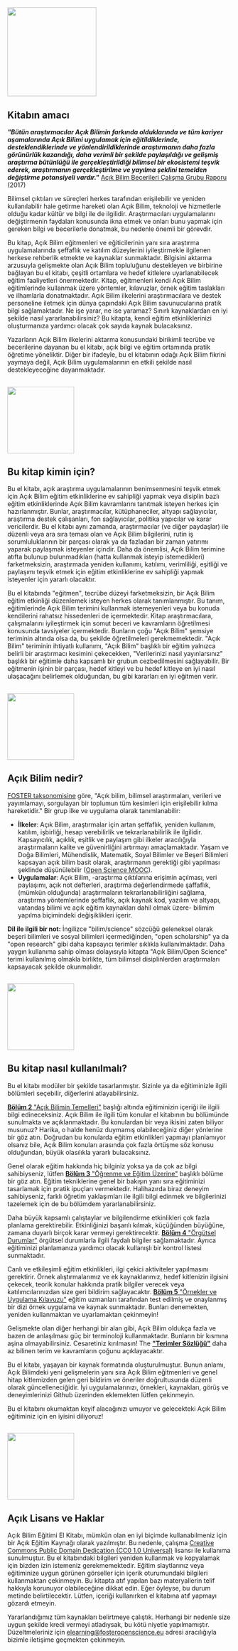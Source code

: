 ## <img src="/Images/Icons/book.png" width="200" height="200" />

## Kitabın amacı 

_**"Bütün araştırmacılar Açık Bilimin farkında olduklarında ve tüm kariyer aşamalarında Açık Bilimi uygulamak için eğitildiklerinde, desteklendiklerinde ve yönlendirildiklerinde araştırmanın daha fazla görünürlük kazandığı, daha verimli bir şekilde paylaşıldığı ve gelişmiş araştırma bütünlüğü ile gerçekleştirildiği bilimsel bir ekosistemi teşvik ederek, araştırmanın gerçekleştirilme ve yayılma şeklini temelden değiştirme potansiyeli vardır."**_ [Açık Bilim Becerileri Çalışma Grubu Raporu](https://ec.europa.eu/research/openscience/pdf/os_skills_wgreport_final.pdf#view=fit&pagemode=none) \(2017\)

Bilimsel çıktıları ve süreçleri herkes tarafından erişilebilir ve yeniden kullanılabilir hale getirme hareketi olan Açık Bilim, teknoloji ve hizmetlerle olduğu kadar kültür ve bilgi ile de ilgilidir. Araştırmacıları uygulamalarını değiştirmenin faydaları konusunda ikna etmek ve onları bunu yapmak için gereken bilgi ve becerilerle donatmak, bu nedenle önemli bir görevdir.

Bu kitap, Açık Bilim eğitmenleri ve eğiticilerinin yanı sıra araştırma uygulamalarında şeffaflık ve katılım düzeylerini iyileştirmekle ilgilenen herkese rehberlik etmekte ve kaynaklar sunmaktadır. Bilgisini aktarma arzusuyla gelişmekte olan Açık Bilim topluluğunu destekleyen ve birbirine bağlayan bu el kitabı, çeşitli ortamlara ve hedef kitlelere uyarlanabilecek eğitim faaliyetleri önermektedir. Kitap, eğitmenleri kendi Açık Bilim eğitimlerinde kullanmak üzere yöntemler, kılavuzlar, örnek eğitim taslakları ve ilhamlarla donatmaktadır. Açık Bilim ilkelerini araştırmacılara ve destek personeline iletmek için dünya çapındaki Açık Bilim savunucularına pratik bilgi sağlamaktadır. Ne işe yarar, ne ise yaramaz? Sınırlı kaynaklardan en iyi şekilde nasıl yararlanabilirsiniz? Bu kitapta, kendi eğitim etkinliklerinizi oluşturmanıza yardımcı olacak çok sayıda kaynak bulacaksınız.

Yazarların Açık Bilim ilkelerini aktarma konusundaki birikimli tecrübe ve becerilerine dayanan bu el kitabı, açık bilgi ve eğitim ortamında pratik öğretime yöneliktir. Diğer bir ifadeyle, bu el kitabının odağı Açık Bilim fikrini yaymaya değil, Açık Bilim uygulamalarının en etkili şekilde nasıl destekleyeceğine dayanmaktadır.

## <img src="/Images/Icons/gears.png" width="150" height="150" />

## Bu kitap kimin için?

Bu el kitabı, açık araştırma uygulamalarının benimsenmesini teşvik etmek için Açık Bilim eğitim etkinliklerine ev sahipliği yapmak veya disiplin bazlı eğitim etkinliklerinde Açık Bilim kavramlarını tanıtmak isteyen herkes için hazırlanmıştır. Bunlar, araştırmacılar, kütüphaneciler, altyapı sağlayıcılar, araştırma destek çalışanları, fon sağlayıcılar, politika yapıcılar ve karar vericilerdir. Bu el kitabı aynı zamanda, araştırmacılar (ve diğer paydaşlar) ile düzenli veya ara sıra teması olan ve Açık Bilim bilgilerini, rutin iş sorumluluklarının bir parçası olarak ya da fazladan bir zaman yatırımı yaparak paylaşmak isteyenler içindir. Daha da önemlisi, Açık Bilim terimine atıfta bulunup bulunmadıkları (hatta kullanmak isteyip istemedikleri) farketmeksizin, araştırmada yeniden kullanımı, katılımı, verimliliği, eşitliği ve paylaşımı teşvik etmek için eğitim etkinliklerine ev sahipliği yapmak isteyenler için yararlı olacaktır.

Bu el kitabında "eğitmen", tecrübe düzeyi farketmeksizin, bir Açık Bilim eğitim etkinliği düzenlemek isteyen herkes olarak tanımlanmıştır. Bu tanım, eğitimlerinde Açık Bilim terimini kullanmak istemeyenleri veya bu konuda kendilerini rahatsız hissedenleri de içermektedir. Kitap araştırmacılara, çalışmalarını iyileştirmek için somut beceri ve kavramların öğretilmesi konusunda tavsiyeler içermektedir. Bunların çoğu "Açık Bilim" şemsiye teriminin altında olsa da, bu şekilde öğretilmeleri gerekmemektedir. "Açık Bilim" teriminin ihtiyatlı kullanımı, "Açık Bilim" başlıklı bir eğitim yalnızca belirli bir araştırmacı kesimini çekecekken, "Verilerinizi nasıl yayınlarsınız" başlıklı bir eğitimle daha kapsamlı bir grubun cezbedilmesini sağlayabilir. Bir eğitmenin işinin bir parçası, hedef kitleyi ve bu hedef kitleye en iyi nasıl ulaşacağını belirlemek olduğundan, bu gibi kararları en iyi eğitmen verir.

## <img src="/Images/Icons/questions.png" width="150" height="150" />

## Açık Bilim nedir?

[FOSTER taksonomisine](https://www.fosteropenscience.eu/taxonomy/term/7) göre, "Açık bilim, bilimsel araştırmaları, verileri ve yayımlamayı, sorgulayan bir toplumun tüm kesimleri için erişilebilir kılma hareketidir." Bir grup ilke ve uygulama olarak tanımlanabilir:

* **İlkeler**: Açık Bilim, araştırmalar için artan şeffaflık, yeniden kullanım, katılım, işbirliği, hesap verebilirlik ve tekrarlanabilirlik ile ilgilidir. Kapsayıcılık, açıklık, eşitlik ve paylaşım gibi ilkeler aracılığıyla araştırmaların kalite ve güvenirliğini artırmayı amaçlamaktadır. Yaşam ve Doğa Bilimleri, Mühendislik, Matematik, Soyal Bilimler ve Beşeri Bilimleri kapsayan açık bilim basit olarak, araştırmanın gerektiği gibi yapılması şeklinde düşünülebilir \([Open Science MOOC](https://opensciencemooc.eu/)\).
* **Uygulamalar**: Açık Bilim, -araştırma çıktılarına erişimin açılması, veri paylaşımı, açık not defterleri, araştırma değerlendirmede şaffaflık, \(mümkün olduğunda\) araştırmaların tekrarlanabilirliğini sağlama, araştırma yöntemlerinde şeffaflık, açık kaynak kod, yazılım ve altyapı, vatandaş bilimi ve açık eğitim kaynakları dahil olmak üzere-  bilimim yapılma biçimindeki değişiklikleri içerir.

**Dil ile ilgili bir not:** İngilizce "bilim/science" sözcüğü geleneksel olarak beşeri bilimleri ve sosyal bilimleri içermediğinden, "open scholarship" ya da "open research" gibi daha kapsayıcı terimler sıklıkla kullanılmaktadır. Daha yaygın kullanıma sahip olması dolayısıyla kitapta "Açık Bilim/Open Science" terimi kullanılmış olmakla birlikte, tüm bilimsel disiplinlerden araştırmaları kapsayacak şekilde okunmalıdır.

## <img src="/Images/Icons/arrow.png" width="150" height="150" />

## Bu kitap nasıl kullanılmalı?

Bu el kitabı modüler bir şekilde tasarlanmıştır. Sizinle ya da eğitiminizle ilgili bölümleri seçebilir, diğerlerini atlayabilirsiniz.

[__Bölüm 2__ "Açık Bilimin Temelleri"](https://github.com/Open-Science-Training-Handbook/-Open-Science-TrainingHandbook_TUR/tree/master/02OpenScienceBasics) başlığı altında eğitiminizin içeriği ile ilgili bilgi edineceksiniz. Açık Bilim ile ilgili tüm konular el kitabının bu bölümünde sunulmakta ve açıklanmaktadır. Bu konulardan bir veya ikisini zaten biliyor musunuz? Harika, o halde henüz duymamış olabileceğiniz diğer yönlerine bir göz atın. Doğrudan bu konularda eğitim etkinlikleri yapmayı planlamıyor olsanız bile, Açık Bilim konuları arasında çok fazla örtüşme söz konusu olduğundan, büyük olasılıkla yararlı bulacaksınız.

Genel olarak eğitim hakkında hiç bilginiz yoksa ya da çok az bilgi sahibiyseniz, lütfen [ __Bölüm 3__ "Öğrenme ve Eğitim Üzerine"](https://github.com/Open-Science-Training-Handbook/-Open-Science-TrainingHandbook_TUR/tree/master/03OnLearningAndTraining) başlıklı bölüme bir göz atın. Eğitim tekniklerine genel bir bakışın yanı sıra eğitiminizi tasarlamak için pratik ipuçları vermektedir. Halihazırda biraz deneyim sahibiyseniz, farklı öğretim yaklaşımları ile ilgili bilgi edinmek ve bilgilerinizi tazelemek için de bu bölümdem yararlanabilirsiniz.

Daha büyük kapsamlı çalıştaylar ve bilgilendirme etkinlikleri çok fazla planlama gerektirebilir. Etkinliğinizi başarılı kılmak, küçüğünden büyüğüne, zamana duyarlı birçok karar vermeyi gerektirecektir. [__Bölüm 4__ "Örgütsel Durumlar"](https://github.com/Open-Science-Training-Handbook/-Open-Science-TrainingHandbook_TUR/tree/master/04OrganizationalAspects) örgütsel durumlarla ilgili faydalı bilgiler sağlamaktadır. Ayrıca eğitiminizi planlamanıza yardımcı olacak kullanışlı bir kontrol listesi sunmaktadır.

Canlı ve etkileşimli eğitim etkinlikleri, ilgi çekici aktiviteler yapılmasını gerektirir. Örnek alıştırmalarımız ve ek kaynaklarımız, hedef kitlenizin ilgisini çekecek, teorik konular hakkında pratik bilgiler verecek veya katılımcılarınızdan size geri bildirim sağlayacaktır. [__Bölüm 5__ "Örnekler ve Uygulama Kılavuzu"](https://github.com/Open-Science-Training-Handbook/-Open-Science-TrainingHandbook_TUR/tree/master/05ExamplesAndPracticalGuidance) 
eğitim uzmanları tarafından test edilmiş ve onaylanmış bir dizi örnek uygulama ve kaynak sunmaktadır. Bunları denemekten, yeniden kullanmaktan ve uyarlamaktan çekinmeyin! 

Gelişmekte olan diğer herhangi bir alan gibi, Açık Bilim oldukça fazla ve bazen de anlaşılması güç bir terminoloji kullanmaktadır. Bunların bir kısmına aşina olmayabilirsiniz.  Cesaretiniz kırılmasın! The [__"Terimler Sözlüğü"__](https://github.com/Open-Science-Training-Handbook/-Open-Science-TrainingHandbook_TUR/tree/master/06Glossary) daha az bilinen terim ve kavramların çoğunu açıklayacaktır.  

Bu el kitabı, yaşayan bir kaynak formatında oluşturulmuştur. Bunun anlamı, Açık Bilimdeki yeni gelişmelerin yanı sıra Açık Bilim eğitmenleri ve genel hitap kitlemizden gelen geri bildirim ve öneriler doğrultusunda düzenli olarak güncelleneciğidir. İyi uygulamalarınızı, örnekleri, kaynakları, görüş ve deneyimlerinizi Github üzerinden eklemekten lütfen çekinmeyin. 

Bu el kitabını okumaktan keyif alacağınızı umuyor ve gelecekteki Açık Bilim eğitiminiz için en iyisini diliyoruz!

## <img src="/Images/Icons/open_licenses.png" width="150" height="150" />

## Açık Lisans ve Haklar

Açık Bilim Eğitimi El Kitabı, mümkün olan en iyi biçimde kullanabilmeniz için bir Açık Eğitim Kaynağı olarak yazılmıştır. Bu nedenle, çalışma [Creative Commons Public Domain Dedication \(CC0 1.0 Universal\)](https://creativecommons.org/publicdomain/zero/1.0/) lisansı ile kullanıma sunulmuştur. Bu el kitabındaki bilgileri yeniden kullanmak ve kopyalamak için bizden izin istemeniz gerekmemektedir. Eğitim slaytlarınız veya eğitiminize uygun görünen görseller için içerik oturumundaki bilgileri kullanmaktan çekinmeyin. Bu kitapta atıf yapılan bazı materyallerin telif hakkıyla korunuyor olabileceğine dikkat edin. Eğer öyleyse, bu durum metinde belirtilecektir. Lütfen, içeriği kullanırken el kitabına atıf yapmayı gözardı etmeyin. 

Yararlandığımız tüm kaynakları belirtmeye çalıştık. Herhangi bir nedenle size uygun şekilde kredi vermeyi atladıysak, bu kötü niyetle yapılmamıştır. Düzeltmeleriniz için [elearning@fosteropenscience.eu](mailto:elearning@fosteropenscience.eu) adresi aracılığıyla bizimle iletişime geçmekten çekinmeyin.

